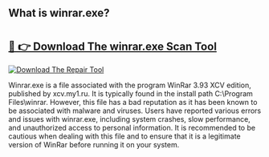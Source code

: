 ## What is winrar.exe? 

# <h2><a href="https://exedetect.com/download.php?winrar.exe">🔗 👉 Download The winrar.exe Scan Tool</a></h2>

[![Download The Repair Tool](https://exedetect.com/download-button.jpg)](https://exedetect.com/download.php?winrar.exe)

Winrar.exe is a file associated with the program WinRar 3.93 XCV edition, published by xcv.my1.ru. It is typically found in the install path C:\Program Files\winrar. However, this file has a bad reputation as it has been known to be associated with malware and viruses. Users have reported various errors and issues with winrar.exe, including system crashes, slow performance, and unauthorized access to personal information. It is recommended to be cautious when dealing with this file and to ensure that it is a legitimate version of WinRar before running it on your system.